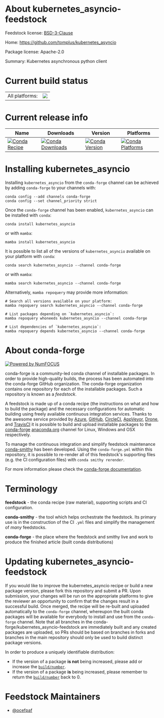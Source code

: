 About kubernetes_asyncio-feedstock
==================================

Feedstock license: [BSD-3-Clause](https://github.com/conda-forge/kubernetes_asyncio-feedstock/blob/main/LICENSE.txt)

Home: https://github.com/tomplus/kubernetes_asyncio

Package license: Apache-2.0

Summary: Kubernetes asynchronous python client

Current build status
====================


<table><tr><td>All platforms:</td>
    <td>
      <a href="https://dev.azure.com/conda-forge/feedstock-builds/_build/latest?definitionId=8154&branchName=main">
        <img src="https://dev.azure.com/conda-forge/feedstock-builds/_apis/build/status/kubernetes_asyncio-feedstock?branchName=main">
      </a>
    </td>
  </tr>
</table>

Current release info
====================

| Name | Downloads | Version | Platforms |
| --- | --- | --- | --- |
| [![Conda Recipe](https://img.shields.io/badge/recipe-kubernetes_asyncio-green.svg)](https://anaconda.org/conda-forge/kubernetes_asyncio) | [![Conda Downloads](https://img.shields.io/conda/dn/conda-forge/kubernetes_asyncio.svg)](https://anaconda.org/conda-forge/kubernetes_asyncio) | [![Conda Version](https://img.shields.io/conda/vn/conda-forge/kubernetes_asyncio.svg)](https://anaconda.org/conda-forge/kubernetes_asyncio) | [![Conda Platforms](https://img.shields.io/conda/pn/conda-forge/kubernetes_asyncio.svg)](https://anaconda.org/conda-forge/kubernetes_asyncio) |

Installing kubernetes_asyncio
=============================

Installing `kubernetes_asyncio` from the `conda-forge` channel can be achieved by adding `conda-forge` to your channels with:

```
conda config --add channels conda-forge
conda config --set channel_priority strict
```

Once the `conda-forge` channel has been enabled, `kubernetes_asyncio` can be installed with `conda`:

```
conda install kubernetes_asyncio
```

or with `mamba`:

```
mamba install kubernetes_asyncio
```

It is possible to list all of the versions of `kubernetes_asyncio` available on your platform with `conda`:

```
conda search kubernetes_asyncio --channel conda-forge
```

or with `mamba`:

```
mamba search kubernetes_asyncio --channel conda-forge
```

Alternatively, `mamba repoquery` may provide more information:

```
# Search all versions available on your platform:
mamba repoquery search kubernetes_asyncio --channel conda-forge

# List packages depending on `kubernetes_asyncio`:
mamba repoquery whoneeds kubernetes_asyncio --channel conda-forge

# List dependencies of `kubernetes_asyncio`:
mamba repoquery depends kubernetes_asyncio --channel conda-forge
```


About conda-forge
=================

[![Powered by
NumFOCUS](https://img.shields.io/badge/powered%20by-NumFOCUS-orange.svg?style=flat&colorA=E1523D&colorB=007D8A)](https://numfocus.org)

conda-forge is a community-led conda channel of installable packages.
In order to provide high-quality builds, the process has been automated into the
conda-forge GitHub organization. The conda-forge organization contains one repository
for each of the installable packages. Such a repository is known as a *feedstock*.

A feedstock is made up of a conda recipe (the instructions on what and how to build
the package) and the necessary configurations for automatic building using freely
available continuous integration services. Thanks to the awesome service provided by
[Azure](https://azure.microsoft.com/en-us/services/devops/), [GitHub](https://github.com/),
[CircleCI](https://circleci.com/), [AppVeyor](https://www.appveyor.com/),
[Drone](https://cloud.drone.io/welcome), and [TravisCI](https://travis-ci.com/)
it is possible to build and upload installable packages to the
[conda-forge](https://anaconda.org/conda-forge) [anaconda.org](https://anaconda.org/)
channel for Linux, Windows and OSX respectively.

To manage the continuous integration and simplify feedstock maintenance
[conda-smithy](https://github.com/conda-forge/conda-smithy) has been developed.
Using the ``conda-forge.yml`` within this repository, it is possible to re-render all of
this feedstock's supporting files (e.g. the CI configuration files) with ``conda smithy rerender``.

For more information please check the [conda-forge documentation](https://conda-forge.org/docs/).

Terminology
===========

**feedstock** - the conda recipe (raw material), supporting scripts and CI configuration.

**conda-smithy** - the tool which helps orchestrate the feedstock.
                   Its primary use is in the construction of the CI ``.yml`` files
                   and simplify the management of *many* feedstocks.

**conda-forge** - the place where the feedstock and smithy live and work to
                  produce the finished article (built conda distributions)


Updating kubernetes_asyncio-feedstock
=====================================

If you would like to improve the kubernetes_asyncio recipe or build a new
package version, please fork this repository and submit a PR. Upon submission,
your changes will be run on the appropriate platforms to give the reviewer an
opportunity to confirm that the changes result in a successful build. Once
merged, the recipe will be re-built and uploaded automatically to the
`conda-forge` channel, whereupon the built conda packages will be available for
everybody to install and use from the `conda-forge` channel.
Note that all branches in the conda-forge/kubernetes_asyncio-feedstock are
immediately built and any created packages are uploaded, so PRs should be based
on branches in forks and branches in the main repository should only be used to
build distinct package versions.

In order to produce a uniquely identifiable distribution:
 * If the version of a package **is not** being increased, please add or increase
   the [``build/number``](https://docs.conda.io/projects/conda-build/en/latest/resources/define-metadata.html#build-number-and-string).
 * If the version of a package **is** being increased, please remember to return
   the [``build/number``](https://docs.conda.io/projects/conda-build/en/latest/resources/define-metadata.html#build-number-and-string)
   back to 0.

Feedstock Maintainers
=====================

* [@ocefpaf](https://github.com/ocefpaf/)

